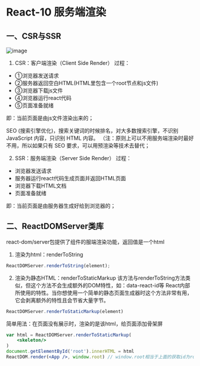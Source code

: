 # React-10 服务端渲染
## 一、CSR与SSR
![image](https://www.qfxlw.com/images/react-10_服务端渲染-01.png)

1. CSR：客户端渲染（Client Side Render）
过程：
* ①浏览器发送请求
* ②服务器返回空白HTML(HTML里包含一个root节点和js文件)
* ③浏览器下载js文件
* ④浏览器运行react代码
* ⑤页面准备就绪


即：当前页面是由js文件渲染出来的；

SEO (搜索引擎优化)，搜索关键词的时候排名，对大多数搜索引擎，不识别JavaScript 内容，只识别 HTML 内容。 （注：原则上可以不用服务端渲染时最好不用，所以如果只有 SEO 要求，可以用预渲染等技术去替代；

2. SSR：服务端渲染（Server Side Render）
过程：
* 浏览器发送请求
* 服务器运行react代码生成页面并返回HTML页面
* 浏览器下载HTML文档
* 页面准备就绪


即：当前页面是由服务器生成好给到浏览器的；


## 二、ReactDOMServer类库
react-dom/server包提供了组件的服端渲染功能，返回值是一个html
1. 渲染为html：renderToString
```jsx
ReactDOMServer.renderToString(element);
```
2. 渲染为静态HTML：renderToStaticMarkup
该方法与renderToString方法类似，但这个方法不会生成额外的DOM特性，如：data-react-id等 React内部所使用的特性。当你想使用一个简单的静态页面生成器时这个方法非常有用，它会剥离额外的特性且会节省大量字节。
```jsx
ReactDOMServer.renderToStaticMarkup(element)
```
简单用法：在页面没有展示时，渲染的是该html，给页面添加骨架屏
```jsx
var html = ReactDOMServer.renderToStaticMarkup(
    <skeleton/>
)
document.getElementById('root').innerHTML = html
ReactDOM.render(<App />, window.root) // window.root相当于上面的获取id为root的
```
